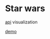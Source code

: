 # Star wars

[api](https://swapi.dev/) visualization

[demo](https://inconsumable1812.github.io/star-wars-react/)
